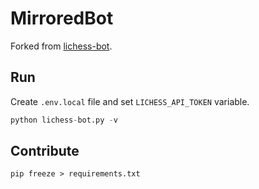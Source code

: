 # MirroredBot

Forked from [lichess-bot][lichess-bot].

[lichess-bot]: https://github.com/lichess-bot-devs/lichess-bot

## Run

Create `.env.local` file and set `LICHESS_API_TOKEN` variable.

```py
python lichess-bot.py -v
```

## Contribute

```
pip freeze > requirements.txt
```
